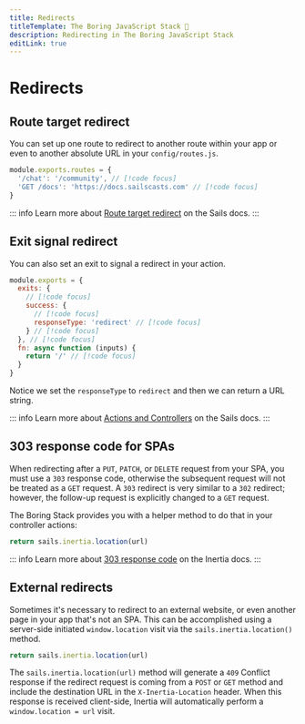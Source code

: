 ```yaml
---
title: Redirects
titleTemplate: The Boring JavaScript Stack 🥱
description: Redirecting in The Boring JavaScript Stack
editLink: true
---
```


# Redirects

## Route target redirect

You can set up one route to redirect to another route within your app or even to another absolute URL in your `config/routes.js`.

```js
module.exports.routes = {
  '/chat': '/community', // [!code focus]
  'GET /docs': 'https://docs.sailscasts.com' // [!code focus]
}
```

::: info
Learn more about [Route target redirect](https://sailsjs.com/documentation/concepts/routes/custom-routes#?redirect-target-syntax) on the Sails docs.
:::

## Exit signal redirect

You can also set an exit to signal a redirect in your action.

```js
module.exports = {
  exits: {
    // [!code focus]
    success: {
      // [!code focus]
      responseType: 'redirect' // [!code focus]
    } // [!code focus]
  }, // [!code focus]
  fn: async function (inputs) {
    return '/' // [!code focus]
  }
}
```

Notice we set the `responseType` to `redirect` and then we can return a URL string.

::: info
Learn more about [Actions and Controllers](https://sailsjs.com/documentation/concepts/actions-and-controllers) on the Sails docs.
:::

## 303 response code for SPAs

When redirecting after a `PUT`, `PATCH`, or `DELETE` request from your SPA, you must use a `303` response code, otherwise the subsequent request will not be treated as a `GET` request. A `303` redirect is very similar to a `302` redirect; however, the follow-up request is explicitly changed to a `GET` request.

The Boring Stack provides you with a helper method to do that in your controller actions:

```js
return sails.inertia.location(url)
```

::: info
Learn more about [303 response code](https://inertiajs.com/redirects#303-response-code) on the Inertia docs.
:::

## External redirects

Sometimes it's necessary to redirect to an external website, or even another page in your app that's not an SPA. This can be accomplished using a server-side initiated `window.location` visit via the `sails.inertia.location()` method.

```js
return sails.inertia.location(url)
```

The `sails.inertia.location(url)` method will generate a `409` Conflict response if the redirect request is coming from a `POST` or `GET` method and include the destination URL in the `X-Inertia-Location` header. When this response is received client-side, Inertia will automatically perform a `window.location = url` visit.

